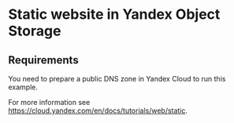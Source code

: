 # Static website in Yandex Object Storage

## Requirements

You need to prepare a public DNS zone in Yandex Cloud to run this example.

For more information see https://cloud.yandex.com/en/docs/tutorials/web/static.
